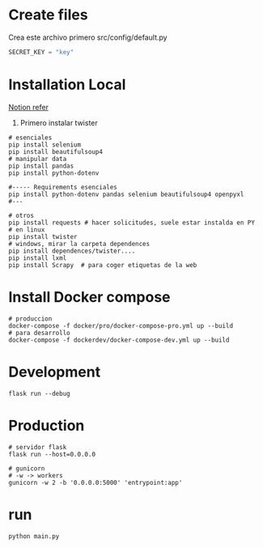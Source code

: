 # Create files
Crea este archivo primero
src/config/default.py
```python
SECRET_KEY = "key"
```

# Installation Local

[Notion refer](https://www.notion.so/erickcruz/WebScraping-97caab9b379846a58ad86389fa218ea7)

1. Primero instalar twister

```shell
# esenciales
pip install selenium
pip install beautifulsoup4
# manipular data
pip install pandas
pip install python-dotenv

#----- Requirements esenciales
pip install python-dotenv pandas selenium beautifulsoup4 openpyxl
#---

# otros
pip install requests # hacer solicitudes, suele estar instalda en PY
# en linux
pip install twister
# windows, mirar la carpeta dependences
pip install dependences/twister....
pip install lxml
pip install Scrapy  # para coger etiquetas de la web 

```

# Install Docker compose
```shelll
# produccion
docker-compose -f docker/pro/docker-compose-pro.yml up --build
# para desarrollo
docker-compose -f dockerdev/docker-compose-dev.yml up --build

```
# Development
```shelll
flask run --debug
```

# Production
```shelll
# servidor flask
flask run --host=0.0.0.0

# gunicorn
# -w -> workers
gunicorn -w 2 -b '0.0.0.0:5000' 'entrypoint:app'
```


# run
```shell
python main.py
```